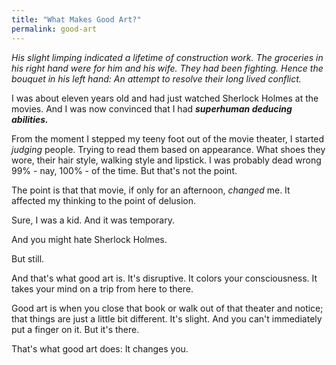 ```yaml
---
title: "What Makes Good Art?"
permalink: good-art
---
```


_His slight limping indicated a lifetime of construction work. The groceries in his right hand were for him and his wife. They had been fighting. Hence the bouquet in his left hand: An attempt to resolve their long lived conflict._

I was about eleven years old and had just watched Sherlock Holmes at the movies. And I was now convinced that I had ***superhuman deducing abilities.***

From the moment I stepped my teeny foot out of the movie theater, I started _judging_ people. Trying to read them based on appearance. What shoes they wore, their hair style, walking style and lipstick. I was probably dead wrong 99% - nay, 100% - of the time. But that's not the point.

The point is that that movie, if only for an afternoon, _changed_ me. It affected my thinking to the point of delusion.

Sure, I was a kid. And it was temporary.

And you might hate Sherlock Holmes.

But still.

And that's what good art is. It's disruptive. It colors your consciousness. It takes your mind on a trip from here to there.

Good art is when you close that book or walk out of that theater and notice; that things are just a little bit different. It's slight. And you can't immediately put a finger on it. But it's there.

That's what good art does: It changes you.
